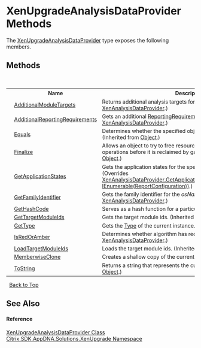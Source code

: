 # XenUpgradeAnalysisDataProvider Methods
 

The <a href="T_Citrix_SDK_AppDNA_Solutions_XenUpgrade_XenUpgradeAnalysisDataProvider">XenUpgradeAnalysisDataProvider</a> type exposes the following members.


## Methods
&nbsp;<table><tr><th></th><th>Name</th><th>Description</th></tr><tr><td>![Protected method](media/protmethod.gif "Protected method")</td><td><a href="M_Citrix_SDK_AppDNA_Solutions_Xen_Common_XenAnalysisDataProvider_AdditionalModuleTargets">AdditionalModuleTargets</a></td><td>
Returns additional analysis targets for solution.
 (Inherited from <a href="T_Citrix_SDK_AppDNA_Solutions_Xen_Common_XenAnalysisDataProvider">XenAnalysisDataProvider</a>.)</td></tr><tr><td>![Protected method](media/protmethod.gif "Protected method")</td><td><a href="M_Citrix_SDK_AppDNA_Solutions_Xen_Common_XenAnalysisDataProvider_AdditionalReportingRequirements">AdditionalReportingRequirements</a></td><td>
Gets an additional <a href="T_Citrix_SDK_AppDNA_Reporting_ReportingRequirementsInfo">ReportingRequirementsInfo</a>.
 (Inherited from <a href="T_Citrix_SDK_AppDNA_Solutions_Xen_Common_XenAnalysisDataProvider">XenAnalysisDataProvider</a>.)</td></tr><tr><td>![Public method](media/pubmethod.gif "Public method")</td><td><a href="http://msdn2.microsoft.com/en-us/library/bsc2ak47" target="_blank">Equals</a></td><td>
Determines whether the specified object is equal to the current object.
 (Inherited from <a href="http://msdn2.microsoft.com/en-us/library/e5kfa45b" target="_blank">Object</a>.)</td></tr><tr><td>![Protected method](media/protmethod.gif "Protected method")</td><td><a href="http://msdn2.microsoft.com/en-us/library/4k87zsw7" target="_blank">Finalize</a></td><td>
Allows an object to try to free resources and perform other cleanup operations before it is reclaimed by garbage collection.
 (Inherited from <a href="http://msdn2.microsoft.com/en-us/library/e5kfa45b" target="_blank">Object</a>.)</td></tr><tr><td>![Protected method](media/protmethod.gif "Protected method")</td><td><a href="M_Citrix_SDK_AppDNA_Solutions_XenUpgrade_XenUpgradeAnalysisDataProvider_GetApplicationStates">GetApplicationStates</a></td><td>
Gets the application states for the specified report configurations.
 (Overrides <a href="M_Citrix_SDK_AppDNA_Solutions_Xen_Common_XenAnalysisDataProvider_GetApplicationStates">XenAnalysisDataProvider.GetApplicationStates(Collection(Application), IEnumerable(ReportConfiguration))</a>.)</td></tr><tr><td>![Protected method](media/protmethod.gif "Protected method")</td><td><a href="M_Citrix_SDK_AppDNA_Solutions_Xen_Common_XenAnalysisDataProvider_GetFamilyIdentifier">GetFamilyIdentifier</a></td><td>
Gets the family identifier for the *osName*.
 (Inherited from <a href="T_Citrix_SDK_AppDNA_Solutions_Xen_Common_XenAnalysisDataProvider">XenAnalysisDataProvider</a>.)</td></tr><tr><td>![Public method](media/pubmethod.gif "Public method")</td><td><a href="http://msdn2.microsoft.com/en-us/library/zdee4b3y" target="_blank">GetHashCode</a></td><td>
Serves as a hash function for a particular type.
 (Inherited from <a href="http://msdn2.microsoft.com/en-us/library/e5kfa45b" target="_blank">Object</a>.)</td></tr><tr><td>![Protected method](media/protmethod.gif "Protected method")</td><td><a href="M_Citrix_SDK_AppDNA_Solutions_Xen_Common_XenAnalysisDataProvider_GetTargetModuleIds">GetTargetModuleIds</a></td><td>
Gets the target module ids.
 (Inherited from <a href="T_Citrix_SDK_AppDNA_Solutions_Xen_Common_XenAnalysisDataProvider">XenAnalysisDataProvider</a>.)</td></tr><tr><td>![Public method](media/pubmethod.gif "Public method")</td><td><a href="http://msdn2.microsoft.com/en-us/library/dfwy45w9" target="_blank">GetType</a></td><td>
Gets the <a href="http://msdn2.microsoft.com/en-us/library/42892f65" target="_blank">Type</a> of the current instance.
 (Inherited from <a href="http://msdn2.microsoft.com/en-us/library/e5kfa45b" target="_blank">Object</a>.)</td></tr><tr><td>![Protected method](media/protmethod.gif "Protected method")</td><td><a href="M_Citrix_SDK_AppDNA_Solutions_Xen_Common_XenAnalysisDataProvider_IsRedOrAmber">IsRedOrAmber</a></td><td>
Determines whether algorithm has red or amber rag.
 (Inherited from <a href="T_Citrix_SDK_AppDNA_Solutions_Xen_Common_XenAnalysisDataProvider">XenAnalysisDataProvider</a>.)</td></tr><tr><td>![Protected method](media/protmethod.gif "Protected method")</td><td><a href="M_Citrix_SDK_AppDNA_Solutions_Xen_Common_XenAnalysisDataProvider_LoadTargetModuleIds">LoadTargetModuleIds</a></td><td>
Loads the target module ids.
 (Inherited from <a href="T_Citrix_SDK_AppDNA_Solutions_Xen_Common_XenAnalysisDataProvider">XenAnalysisDataProvider</a>.)</td></tr><tr><td>![Protected method](media/protmethod.gif "Protected method")</td><td><a href="http://msdn2.microsoft.com/en-us/library/57ctke0a" target="_blank">MemberwiseClone</a></td><td>
Creates a shallow copy of the current <a href="http://msdn2.microsoft.com/en-us/library/e5kfa45b" target="_blank">Object</a>.
 (Inherited from <a href="http://msdn2.microsoft.com/en-us/library/e5kfa45b" target="_blank">Object</a>.)</td></tr><tr><td>![Public method](media/pubmethod.gif "Public method")</td><td><a href="http://msdn2.microsoft.com/en-us/library/7bxwbwt2" target="_blank">ToString</a></td><td>
Returns a string that represents the current object.
 (Inherited from <a href="http://msdn2.microsoft.com/en-us/library/e5kfa45b" target="_blank">Object</a>.)</td></tr></table>&nbsp;
<a href="#xenupgradeanalysisdataprovider-methods">Back to Top</a>

## See Also


#### Reference
<a href="T_Citrix_SDK_AppDNA_Solutions_XenUpgrade_XenUpgradeAnalysisDataProvider">XenUpgradeAnalysisDataProvider Class</a><br /><a href="N_Citrix_SDK_AppDNA_Solutions_XenUpgrade">Citrix.SDK.AppDNA.Solutions.XenUpgrade Namespace</a><br />